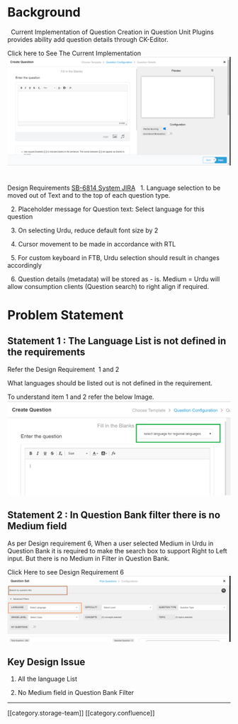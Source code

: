 
# Background
  Current Implementation of Question Creation in Question Unit Plugins provides ability add question details through CK-Editor.





Click here to See The Current Implementation![](images/storage/Quesiton%20Creation.png)


# 

Design Requirements [SB-6814 System JIRA](https:///browse/SB-6814)
  1. Language selection to be moved out of Text and to the top of each question type.

  2. Placeholder message for Question text: Select language for this question

  3. On selecting Urdu, reduce default font size by 2

  4. Cursor movement to be made in accordance with RTL

  5. For custom keyboard in FTB, Urdu selection should result in changes accordingly

  6. Question details (metadata) will be stored as - is. Medium = Urdu will allow consumption clients (Question search) to right align if required.


# Problem Statement

## Statement 1 : The Language List is not defined in the requirements
Refer the Design Requirement  1 and 2

What languages should be listed out is not defined in the requirement.

To understand item 1 and 2 refer the below Image.![](images/storage/Language%20Select.png)




## Statement 2 : In Question Bank filter there is no Medium field
As per Design requirement 6, When a user selected Medium in Urdu in Question Bank it is required to make the search box to support Right to Left input. But there is no Medium in Filter in Question Bank.



Click Here to see Design Requirement 6![](images/storage/Filter_Questionbank.png)


## Key Design Issue
1. All the language List 

2. No Medium field in Question Bank Filter













*****

[[category.storage-team]] 
[[category.confluence]] 
